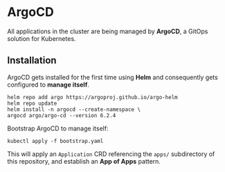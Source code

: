 # ArgoCD

All applications in the cluster are being managed by
**ArgoCD**, a GitOps solution for Kubernetes.

## Installation

ArgoCD gets installed for the first time using **Helm**
and consequently gets configured to **manage itself**.

```console
helm repo add argo https://argoproj.github.io/argo-helm
helm repo update
helm install -n argocd --create-namespace \
argocd argo/argo-cd --version 6.2.4
```

Bootstrap ArgoCD to manage itself:

```console
kubectl apply -f bootstrap.yaml
```

This will apply an `Application` CRD referencing the `apps/`
subdirectory of this repository, and establish an
**App of Apps** pattern.
